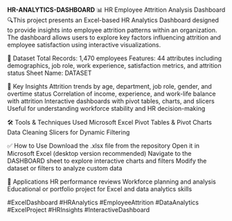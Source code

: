 **HR-ANALYTICS-DASHBOARD**
📊 HR Employee Attrition Analysis Dashboard 🔍This project presents an Excel-based HR Analytics Dashboard designed to provide insights into employee attrition patterns within an organization. The dashboard allows users to explore key factors influencing attrition and employee satisfaction using interactive visualizations.

📁 Dataset
Total Records: 1,470 employees
Features: 44 attributes including demographics, job role, work experience, satisfaction metrics, and attrition status
Sheet Name: DATASET

🎯 Key Insights
Attrition trends by age, department, job role, gender, and overtime status
Correlation of income, experience, and work-life balance with attrition
Interactive dashboards with pivot tables, charts, and slicers
Useful for understanding workforce stability and HR decision-making

🛠 Tools & Techniques Used
Microsoft Excel
Pivot Tables & Pivot Charts
Data Cleaning
Slicers for Dynamic Filtering

✅ How to Use
Download the .xlsx file from the repository
Open it in Microsoft Excel (desktop version recommended)
Navigate to the DASHBOARD sheet to explore interactive charts and filters
Modify the dataset or filters to analyze custom data

📌 Applications
HR performance reviews
Workforce planning and analysis
Educational or portfolio project for Excel and data analytics skills








#ExcelDashboard #HRAnalytics #EmployeeAttrition #DataAnalytics #ExcelProject #HRInsights #InteractiveDashboard
